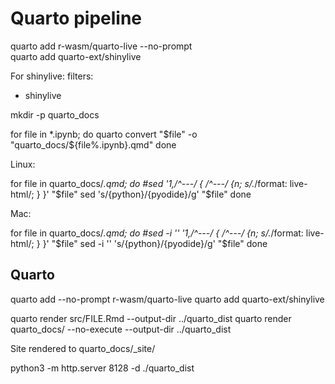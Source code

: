 # Quarto pipeline


 quarto add r-wasm/quarto-live --no-prompt  
quarto add quarto-ext/shinylive


For shinylive:
filters:
  - shinylive

  
mkdir -p quarto_docs

for file in *.ipynb; do
    quarto convert "$file" -o "quarto_docs/${file%.ipynb}.qmd"
done


Linux:

for file in quarto_docs/*.qmd; do
    #sed '1,/^---/ { /^---/ {n; s/.*/format: live-html/; } }' "$file"
    sed 's/{python}/{pyodide}/g' "$file"
done


Mac:

for file in quarto_docs/*.qmd; do
    #sed -i '' '1,/^---/ { /^---/ {n; s/.*/format: live-html/; } }' "$file"
    sed -i '' 's/{python}/{pyodide}/g' "$file"
done



## Quarto

quarto add --no-prompt r-wasm/quarto-live
quarto add quarto-ext/shinylive

quarto render src/FILE.Rmd --output-dir ../quarto_dist
quarto render quarto_docs/ --no-execute --output-dir ../quarto_dist

Site rendered to quarto_docs/_site/


python3 -m http.server 8128 -d ./quarto_dist